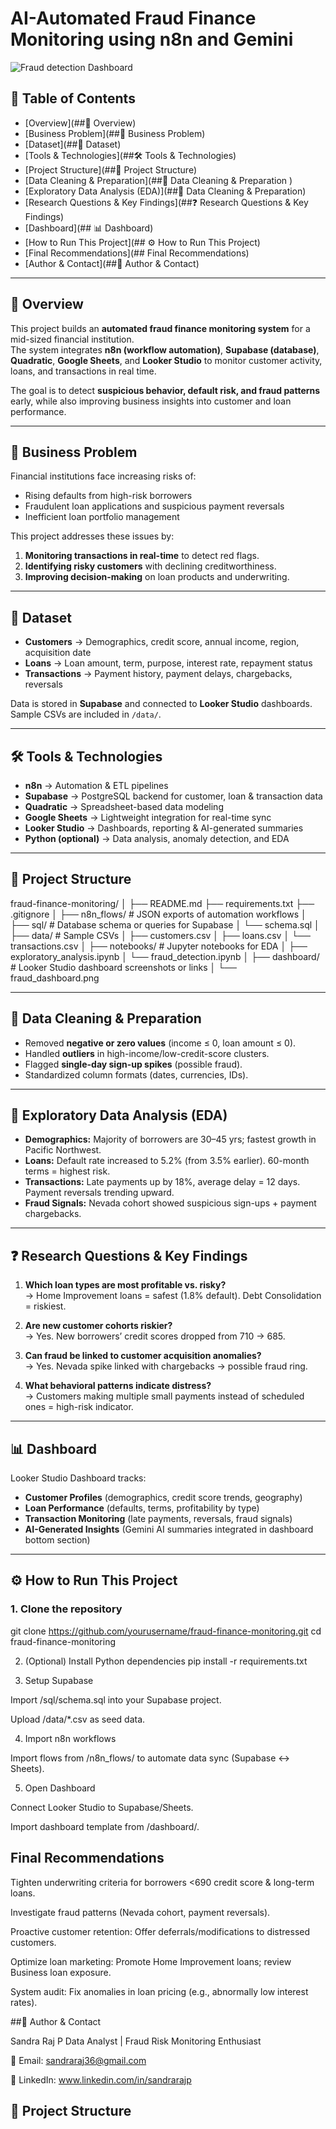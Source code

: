 # AI-Automated Fraud Finance Monitoring using n8n and Gemini
![Fraud detection Dashboard](https://github.com/user-attachments/assets/7570ff5b-c30e-4bc2-b361-32f79beb382f)


## 📌 Table of Contents  
- [Overview](##📖 Overview) 
- [Business Problem](##🏦 Business Problem)   
- [Dataset](##📂 Dataset)  
- [Tools & Technologies](##🛠️ Tools & Technologies)  
- [Project Structure](##📁 Project Structure) 
- [Data Cleaning & Preparation](##🧹 Data Cleaning & Preparation ) 
- [Exploratory Data Analysis (EDA)](##🧹 Data Cleaning & Preparation)  
- [Research Questions & Key Findings](##❓ Research Questions & Key Findings)  
- [Dashboard](## 📊 Dashboard)
- [How to Run This Project](## ⚙️ How to Run This Project) 
- [Final Recommendations](## Final Recommendations)
- [Author & Contact](##👤 Author & Contact)

---

## 📖 Overview  
This project builds an **automated fraud finance monitoring system** for a mid-sized financial institution.  
The system integrates **n8n (workflow automation)**, **Supabase (database)**, **Quadratic**, **Google Sheets**, and **Looker Studio** to monitor customer activity, loans, and transactions in real time.  

The goal is to detect **suspicious behavior, default risk, and fraud patterns** early, while also improving business insights into customer and loan performance.  

---

## 🏦 Business Problem  
Financial institutions face increasing risks of:  
- Rising defaults from high-risk borrowers  
- Fraudulent loan applications and suspicious payment reversals  
- Inefficient loan portfolio management  

This project addresses these issues by:  
1. **Monitoring transactions in real-time** to detect red flags.  
2. **Identifying risky customers** with declining creditworthiness.  
3. **Improving decision-making** on loan products and underwriting.  

---

## 📂 Dataset  
- **Customers** → Demographics, credit score, annual income, region, acquisition date  
- **Loans** → Loan amount, term, purpose, interest rate, repayment status  
- **Transactions** → Payment history, payment delays, chargebacks, reversals  

Data is stored in **Supabase** and connected to **Looker Studio** dashboards.  
Sample CSVs are included in `/data/`.  

---

## 🛠️ Tools & Technologies  
- **n8n** → Automation & ETL pipelines  
- **Supabase** → PostgreSQL backend for customer, loan & transaction data  
- **Quadratic** → Spreadsheet-based data modeling  
- **Google Sheets** → Lightweight integration for real-time sync  
- **Looker Studio** → Dashboards, reporting & AI-generated summaries  
- **Python (optional)** → Data analysis, anomaly detection, and EDA  

---

## 📁 Project Structure  
fraud-finance-monitoring/
│
├── README.md
├── requirements.txt
├── .gitignore
│
├── n8n_flows/ # JSON exports of automation workflows
│
├── sql/ # Database schema or queries for Supabase
│ └── schema.sql
│
├── data/ # Sample CSVs
│ ├── customers.csv
│ ├── loans.csv
│ └── transactions.csv
│
├── notebooks/ # Jupyter notebooks for EDA
│ ├── exploratory_analysis.ipynb
│ └── fraud_detection.ipynb
│
├── dashboard/ # Looker Studio dashboard screenshots or links
│ └── fraud_dashboard.png


---

## 🧹 Data Cleaning & Preparation  
- Removed **negative or zero values** (income ≤ 0, loan amount ≤ 0).  
- Handled **outliers** in high-income/low-credit-score clusters.  
- Flagged **single-day sign-up spikes** (possible fraud).  
- Standardized column formats (dates, currencies, IDs).  

---

## 🔎 Exploratory Data Analysis (EDA)  
- **Demographics:** Majority of borrowers are 30–45 yrs; fastest growth in Pacific Northwest.  
- **Loans:** Default rate increased to 5.2% (from 3.5% earlier). 60-month terms = highest risk.  
- **Transactions:** Late payments up by 18%, average delay = 12 days. Payment reversals trending upward.  
- **Fraud Signals:** Nevada cohort showed suspicious sign-ups + payment chargebacks.  

---

## ❓ Research Questions & Key Findings  
1. **Which loan types are most profitable vs. risky?**  
   → Home Improvement loans = safest (1.8% default). Debt Consolidation = riskiest.  

2. **Are new customer cohorts riskier?**  
   → Yes. New borrowers’ credit scores dropped from 710 → 685.  

3. **Can fraud be linked to customer acquisition anomalies?**  
   → Yes. Nevada spike linked with chargebacks → possible fraud ring.  

4. **What behavioral patterns indicate distress?**  
   → Customers making multiple small payments instead of scheduled ones = high-risk indicator.  

---

## 📊 Dashboard  
Looker Studio Dashboard tracks:  
- **Customer Profiles** (demographics, credit score trends, geography)  
- **Loan Performance** (defaults, terms, profitability by type)  
- **Transaction Monitoring** (late payments, reversals, fraud signals)  
- **AI-Generated Insights** (Gemini AI summaries integrated in dashboard bottom section)  

---

## ⚙️ How to Run This Project  

### 1. Clone the repository  
git clone https://github.com/yourusername/fraud-finance-monitoring.git
cd fraud-finance-monitoring

2. (Optional) Install Python dependencies
pip install -r requirements.txt

3. Setup Supabase

Import /sql/schema.sql into your Supabase project.

Upload /data/*.csv as seed data.

4. Import n8n workflows

Import flows from /n8n_flows/ to automate data sync (Supabase ↔ Sheets).

5. Open Dashboard

Connect Looker Studio to Supabase/Sheets.

Import dashboard template from /dashboard/.

## Final Recommendations

Tighten underwriting criteria for borrowers <690 credit score & long-term loans.

Investigate fraud patterns (Nevada cohort, payment reversals).

Proactive customer retention: Offer deferrals/modifications to distressed customers.

Optimize loan marketing: Promote Home Improvement loans; review Business loan exposure.

System audit: Fix anomalies in loan pricing (e.g., abnormally low interest rates).

##👤 Author & Contact

Sandra Raj P
Data Analyst | Fraud Risk Monitoring Enthusiast

📧 Email: sandraraj36@gmail.com

🔗 LinkedIn: www.linkedin.com/in/sandrarajp


## 📁 Project Structure  
